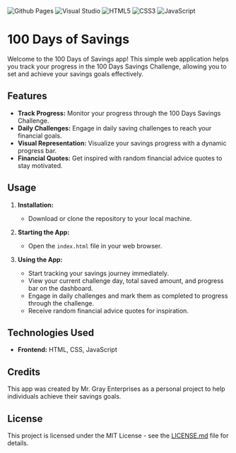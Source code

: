 ![Github Pages](https://img.shields.io/badge/github%20pages-121013?style=for-the-badge&logo=github&logoColor=white)
![Visual Studio](https://img.shields.io/badge/Visual%20Studio-5C2D91.svg?style=for-the-badge&logo=visual-studio&logoColor=white)
![HTML5](https://img.shields.io/badge/html5-%23E34F26.svg?style=for-the-badge&logo=html5&logoColor=white)
![CSS3](https://img.shields.io/badge/css3-%231572B6.svg?style=for-the-badge&logo=css3&logoColor=white)
![JavaScript](https://img.shields.io/badge/javascript-%23323330.svg?style=for-the-badge&logo=javascript&logoColor=%23F7DF1E)

# 100 Days of Savings

Welcome to the 100 Days of Savings app! This simple web application helps you track your progress in the 100 Days Savings Challenge, allowing you to set and achieve your savings goals effectively.

## Features

- **Track Progress:** Monitor your progress through the 100 Days Savings Challenge.
- **Daily Challenges:** Engage in daily saving challenges to reach your financial goals.
- **Visual Representation:** Visualize your savings progress with a dynamic progress bar.
- **Financial Quotes:** Get inspired with random financial advice quotes to stay motivated.

## Usage

1. **Installation:**

   - Download or clone the repository to your local machine.

2. **Starting the App:**

   - Open the `index.html` file in your web browser.

3. **Using the App:**
   - Start tracking your savings journey immediately.
   - View your current challenge day, total saved amount, and progress bar on the dashboard.
   - Engage in daily challenges and mark them as completed to progress through the challenge.
   - Receive random financial advice quotes for inspiration.

## Technologies Used

- **Frontend:** HTML, CSS, JavaScript

## Credits

This app was created by Mr. Gray Enterprises as a personal project to help individuals achieve their savings goals.

## License

This project is licensed under the MIT License - see the [LICENSE.md](LICENSE) file for details.

